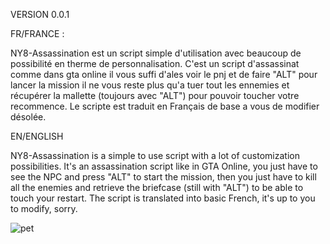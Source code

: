 VERSION 0.0.1

FR/FRANCE :

NY8-Assassination est un script simple d'utilisation avec beaucoup de possibilité en therme de personnalisation. C'est un script d'assassinat comme dans gta online il vous suffi d'ales voir le pnj et de faire "ALT" pour lancer la mission il ne vous reste plus qu'a tuer tout les ennemies et récupérer la mallette (toujours avec "ALT") pour pouvoir toucher votre recommence. Le scripte est traduit en Français de base a vous de modifier désolée.

EN/ENGLISH

NY8-Assassination is a simple to use script with a lot of customization possibilities. It's an assassination script like in GTA Online, you just have to see the NPC and press "ALT" to start the mission, then you just have to kill all the enemies and retrieve the briefcase (still with "ALT") to be able to touch your restart. The script is translated into basic French, it's up to you to modify, sorry.

![pet](https://github.com/user-attachments/assets/1a79bffd-71c5-4caa-8fd1-84535f8408da)
